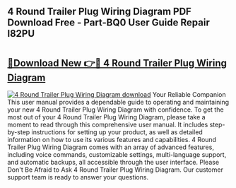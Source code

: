 ## 4 Round Trailer Plug Wiring Diagram PDF Download Free - Part-BQ0 User Guide Repair l82PU

# <h2><a href="http://dfmzgxh.blite.top/?on=4+Round+Trailer+Plug+Wiring+Diagram">🔗Download New 👉🔴 4 Round Trailer Plug Wiring Diagram</a></h2>

[![4 Round Trailer Plug Wiring Diagram download](https://i.imgur.com/lujVjoI.png)](http://dfmzgxh.blite.top/?on=4+Round+Trailer+Plug+Wiring+Diagram)
Your Reliable Companion This user manual provides a dependable guide to operating and maintaining your new 4 Round Trailer Plug Wiring Diagram with confidence. To get the most out of your 4 Round Trailer Plug Wiring Diagram, please take a moment to read through this comprehensive user manual. It includes step-by-step instructions for setting up your product, as well as detailed information on how to use its various features and capabilities. 4 Round Trailer Plug Wiring Diagram comes with an array of advanced features, including voice commands, customizable settings, multi-language support, and automatic backups, all accessible through the user interface. Please Don't Be Afraid to Ask 4 Round Trailer Plug Wiring Diagram. Our customer support team is ready to answer your questions.
